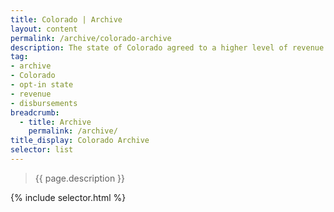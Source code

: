 ```yaml
---
title: Colorado | Archive
layout: content
permalink: /archive/colorado-archive
description: The state of Colorado agreed to a higher level of revenue reporting on this site when USEITI was in effect. This data and information was published on this site between 2014 and 2016. 
tag:
- archive
- Colorado
- opt-in state
- revenue
- disbursements
breadcrumb:
  - title: Archive
    permalink: /archive/
title_display: Colorado Archive 
selector: list
---
```


> {{ page.description }}

{% include selector.html %}

